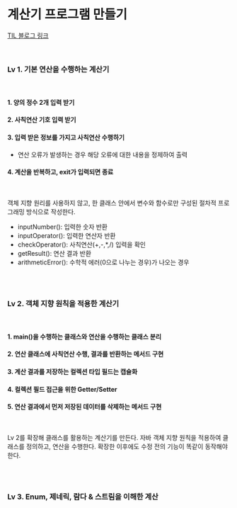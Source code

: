 # 계산기 프로그램 만들기
[TIL 블로그 링크](https://rvrlo.tistory.com/entry/TIL-2-3%EC%A3%BC%EC%B0%A8-%EA%B3%BC%EC%A0%9C-%EA%B3%84%EC%82%B0%EA%B8%B0-%EB%A7%8C%EB%93%A4%EA%B8%B0)

<br>

### Lv 1. 기본 연산을 수행하는 계산기

<br>

#### 1. 양의 정수 2개 입력 받기
#### 2. 사칙연산 기호 입력 받기
#### 3. 입력 받은 정보를 가지고 사칙연산 수행하기
- 연산 오류가 발생하는 경우 해당 오류에 대한 내용을 정제하여 출력
#### 4. 계산을 반복하고, exit가 입력되면 종료

<br>

객체 지향 원리를 사용하지 않고, 한 클래스 안에서 변수와 함수로만 구성된 절차적 프로그래밍 방식으로 작성한다.
- inputNumber(): 입력한 숫자 반환
- inputOperator(): 입력한 연산자 반환
- checkOperator(): 사칙연산(+,-,*,/) 입력을 확인
- getResult(): 연산 결과 반환
- arithmeticError(): 수학적 에러(0으로 나누는 경우)가 나오는 경우

<br><br>

### Lv 2. 객체 지향 원칙을 적용한 계산기

<br>

#### 1. main()을 수행하는 클래스와 연산을 수행하는 클래스 분리
#### 2. 연산 클래스에 사칙연산 수행, 결과를 반환하는 메서드 구현
#### 3. 계산 결과를 저장하는 컬렉션 타입 필드는 캡슐화
#### 4. 컬렉션 필드 접근을 위한 Getter/Setter
#### 5. 연산 결과에서 먼저 저장된 데이터를 삭제하는 메서드 구현

<br>

Lv 2를 확장해 클래스를 활용하는 계산기를 만든다. 자바 객체 지향 원칙을 적용하여 클래스를 정의하고, 연산을 수행한다.
확장한 이후에도 수정 전의 기능이 똑같이 동작해야 한다.

<br><br>

### Lv 3. Enum, 제네릭, 람다 & 스트림을 이해한 계산


